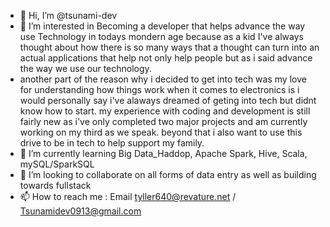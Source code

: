 - 👋 Hi, I’m @tsunami-dev
- 👀 I’m interested in Becoming a developer that helps advance the way use Technology in todays mondern age because as a kid I've always thought about how there is so many ways that a thought can turn into an actual applications that help not only help people but as i said advance the way we use our technology.
- another part of the reason why i decided to get into tech was my love for understanding how things work when it comes to electronics is i would personally say i've alaways dreamed of geting into tech but didnt know how to start. my experience with coding and development is still fairly new as i've only completed two major projects and am currently working on my third as we speak. beyond that i also want to use this drive to be in tech to help support my family.
- 🌱 I’m currently learning Big Data_Haddop, Apache Spark, Hive, Scala, mySQL/SparkSQL 
- 💞️ I’m looking to collaborate on all forms of data entry as well as building towards fullstack
- 📫 How to reach me : Email tyller640@revature.net / Tsunamidev0913@gmail.com

<!---
tsunami-dev/tsunami-dev is a ✨ special ✨ repository because its `README.md` (this file) appears on your GitHub profile.
You can click the Preview link to take a look at your changes.
--->
